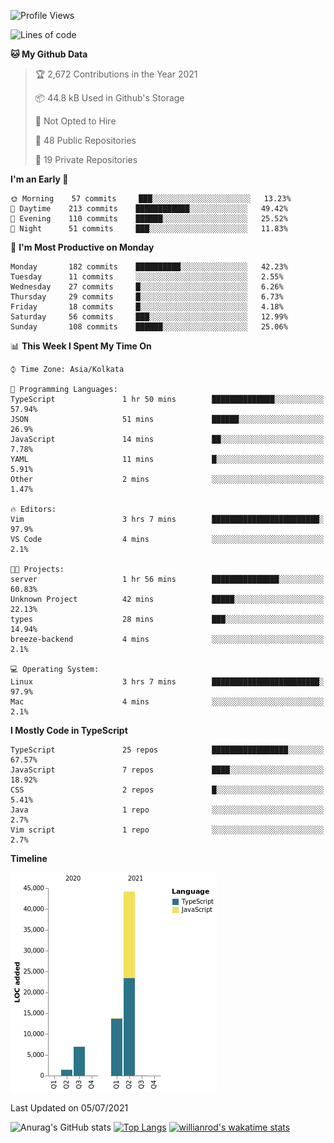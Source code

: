 <!--START_SECTION:waka-->
![Profile Views](http://img.shields.io/badge/Profile%20Views-0-blue)

![Lines of code](https://img.shields.io/badge/From%20Hello%20World%20I%27ve%20Written-66336%20lines%20of%20code-blue)

**🐱 My Github Data** 

> 🏆 2,672 Contributions in the Year 2021
 > 
> 📦 44.8 kB Used in Github's Storage 
 > 
> 🚫 Not Opted to Hire
 > 
> 📜 48 Public Repositories 
 > 
> 🔑 19 Private Repositories  
 > 
**I'm an Early 🐤** 

```text
🌞 Morning    57 commits     ███░░░░░░░░░░░░░░░░░░░░░░   13.23% 
🌆 Daytime    213 commits    ████████████░░░░░░░░░░░░░   49.42% 
🌃 Evening    110 commits    ██████░░░░░░░░░░░░░░░░░░░   25.52% 
🌙 Night      51 commits     ███░░░░░░░░░░░░░░░░░░░░░░   11.83%

```
📅 **I'm Most Productive on Monday** 

```text
Monday       182 commits    ██████████░░░░░░░░░░░░░░░   42.23% 
Tuesday      11 commits     ░░░░░░░░░░░░░░░░░░░░░░░░░   2.55% 
Wednesday    27 commits     █░░░░░░░░░░░░░░░░░░░░░░░░   6.26% 
Thursday     29 commits     █░░░░░░░░░░░░░░░░░░░░░░░░   6.73% 
Friday       18 commits     █░░░░░░░░░░░░░░░░░░░░░░░░   4.18% 
Saturday     56 commits     ███░░░░░░░░░░░░░░░░░░░░░░   12.99% 
Sunday       108 commits    ██████░░░░░░░░░░░░░░░░░░░   25.06%

```


📊 **This Week I Spent My Time On** 

```text
⌚︎ Time Zone: Asia/Kolkata

💬 Programming Languages: 
TypeScript               1 hr 50 mins        ██████████████░░░░░░░░░░░   57.94% 
JSON                     51 mins             ██████░░░░░░░░░░░░░░░░░░░   26.9% 
JavaScript               14 mins             ██░░░░░░░░░░░░░░░░░░░░░░░   7.78% 
YAML                     11 mins             █░░░░░░░░░░░░░░░░░░░░░░░░   5.91% 
Other                    2 mins              ░░░░░░░░░░░░░░░░░░░░░░░░░   1.47%

🔥 Editors: 
Vim                      3 hrs 7 mins        ████████████████████████░   97.9% 
VS Code                  4 mins              ░░░░░░░░░░░░░░░░░░░░░░░░░   2.1%

🐱‍💻 Projects: 
server                   1 hr 56 mins        ███████████████░░░░░░░░░░   60.83% 
Unknown Project          42 mins             █████░░░░░░░░░░░░░░░░░░░░   22.13% 
types                    28 mins             ███░░░░░░░░░░░░░░░░░░░░░░   14.94% 
breeze-backend           4 mins              ░░░░░░░░░░░░░░░░░░░░░░░░░   2.1%

💻 Operating System: 
Linux                    3 hrs 7 mins        ████████████████████████░   97.9% 
Mac                      4 mins              ░░░░░░░░░░░░░░░░░░░░░░░░░   2.1%

```

**I Mostly Code in TypeScript** 

```text
TypeScript               25 repos            █████████████████░░░░░░░░   67.57% 
JavaScript               7 repos             ████░░░░░░░░░░░░░░░░░░░░░   18.92% 
CSS                      2 repos             █░░░░░░░░░░░░░░░░░░░░░░░░   5.41% 
Java                     1 repo              ░░░░░░░░░░░░░░░░░░░░░░░░░   2.7% 
Vim script               1 repo              ░░░░░░░░░░░░░░░░░░░░░░░░░   2.7%

```


**Timeline**

![Chart not found](https://raw.githubusercontent.com/wise-introvert/wise-introvert/master/charts/bar_graph.png) 


 Last Updated on 05/07/2021
<!--END_SECTION:waka-->
![Anurag's GitHub stats](https://github-readme-stats.vercel.app/api?username=wise-introvert&count_private=true&show_icons=true)
[![Top Langs](https://github-readme-stats.vercel.app/api/top-langs/?username=wise-introvert&langs_count=10)](https://github.com/anuraghazra/github-readme-stats)
[![willianrod's wakatime stats](https://github-readme-stats.vercel.app/api/wakatime?username=wiseintrovert)](https://github.com/anuraghazra/github-readme-stats)
